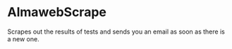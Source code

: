 # AlmawebScrape
Scrapes out the results of tests and sends you an email as soon as there is a new one.
